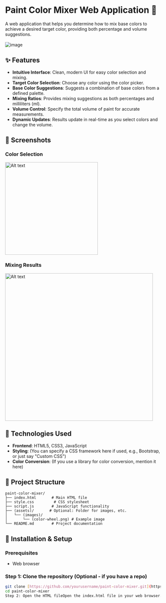 # Paint Color Mixer Web Application 🎨

A web application that helps you determine how to mix base colors to achieve a desired target color, providing both percentage and volume suggestions.
<br><br>
![image](https://github.com/user-attachments/assets/ae557904-64ae-4c73-ab7a-1edfd339745e)
<br>
## ✨ Features

-   **Intuitive Interface**: Clean, modern UI for easy color selection and mixing.
-   **Target Color Selection**: Choose any color using the color picker.
-   **Base Color Suggestions**: Suggests a combination of base colors from a defined palette.
-   **Mixing Ratios**: Provides mixing suggestions as both percentages and milliliters (ml).
-   **Volume Control**: Specify the total volume of paint for accurate measurements.
-   **Dynamic Updates**: Results update in real-time as you select colors and change the volume.

## 📱 Screenshots

### Color Selection

<img src="https://github.com/user-attachments/assets/531f76b3-65ca-438f-96f3-0a54f6639d76" alt="Alt text" width="300">

### Mixing Results

<img src="https://github.com/user-attachments/assets/6b266737-61c6-448d-827f-43324fb1d5d7" alt="Alt text" width="478">

## 🔧 Technologies Used

-   **Frontend**: HTML5, CSS3, JavaScript
-   **Styling**: (You can specify a CSS framework here if used, e.g., Bootstrap, or just say "Custom CSS")
-   **Color Conversion**: (If you use a library for color conversion, mention it here)

## 📁 Project Structure

```
paint-color-mixer/
├── index.html       # Main HTML file
├── style.css         # CSS stylesheet
├── script.js        # JavaScript functionality
├── (assets)/       # Optional: Folder for images, etc.
│   └── (images)/
│       └── (color-wheel.png) # Example image
└── README.md        # Project documentation
```

## 🚀 Installation & Setup

### Prerequisites

-   Web browser

### Step 1: Clone the repository (Optional - if you have a repo)

```bash
git clone [https://github.com/yourusername/paint-color-mixer.git](https://github.com/yourusername/paint-color-mixer.git)
cd paint-color-mixer
Step 2: Open the HTML fileOpen the index.html file in your web browser.🖥️ UsageSelect a target color using the color picker.Enter the total volume of paint you want to mix (in ml).View the suggested base colors, their percentages, and amounts.[Image or diagram illustrating how to use the color picker and input volume]🧠 Learning OutcomesThis project demonstrates:HTML Structure: Creating the layout for the color mixer application.CSS Styling: Designing a user-friendly and visually appealing interface.JavaScript Interactivity: Implementing dynamic updates and calculations.DOM Manipulation: Accessing and modifying HTML elements with JavaScript.Event Handling: Responding to user input (color selection, volume change).Color Model Conversion: (If applicable) Converting between color formats (e.g., hex to RGB).Basic Color Theory: (To some extent) Applying principles of color mixing.📝 Future EnhancementsLarger Color Palette: Expand the range of base colors.More Accurate Mixing Algorithm: Implement a more sophisticated color mixing model.User-Defined Base Colors: Allow users to customize the base color palette.Color Libraries Integration: Utilize external libraries for advanced color manipulation.Improved UI/UX: Enhance the design and user experience.Save/Load Palettes: Allow users to save and load custom color palettes.🐛 TroubleshootingDisplay issues: Ensure you are using a modern web browser with JavaScript enabled.Color Accuracy: Note that the application provides an approximation of real-world paint mixing.👥 ContributingContributions are welcome! Please feel free to submit a Pull Request.Fork the repositoryCreate your feature branch (git checkout -b feature/AmazingFeature)Commit your changes (git commit -m 'Add some AmazingFeature')Push to the branch (git push origin feature/AmazingFeature)Open a Pull Request🙏 Acknowledgements(Add any libraries, resources, or people you want to acknowledge)
